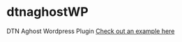 # dtnaghostWP
DTN Aghost Wordpress Plugin
[Check out an example here](https://www.bayportstatebank.com/agricultural-services/local-weather/)
